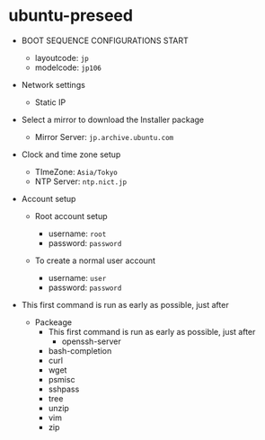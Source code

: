 # ubuntu-preseed


- BOOT SEQUENCE CONFIGURATIONS START
  - layoutcode: `jp`
  - modelcode: `jp106`


- Network settings
  - Static IP

- Select a mirror to download the Installer package
  - Mirror Server: `jp.archive.ubuntu.com`

- Clock and time zone setup
  - TImeZone: `Asia/Tokyo`
  - NTP Server: `ntp.nict.jp`


- Account setup
  - Root account setup
    - username: `root`
    - password: `password`

  - To create a normal user account
    - username: `user`
    - password: `password`

- This first command is run as early as possible, just after
  - Packeage
    - This first command is run as early as possible, just after
      - openssh-server
    - bash-completion
    - curl
    - wget
    - psmisc
    - sshpass
    - tree
    - unzip
    - vim
    - zip
